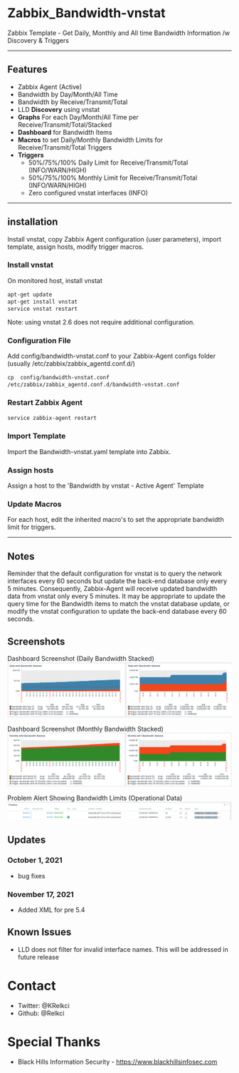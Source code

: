 # Zabbix_Bandwidth-vnstat
Zabbix Template - Get Daily, Monthly and All time Bandwidth Information /w Discovery & Triggers


-----------

## Features
- Zabbix Agent (Active)
- Bandwidth by Day/Month/All Time
- Bandwidth by Receive/Transmit/Total
- LLD **Discovery** using vnstat
- **Graphs** For each Day/Month/All Time per Receive/Transmit/Total/Stacked
- **Dashboard** for Bandwidth Items
- **Macros** to set Daily/Monthly Bandwidth Limits for Receive/Transmit/Total Triggers
- **Triggers**
  - 50%/75%/100% Daily Limit for Receive/Transmit/Total (INFO/WARN/HIGH)
  - 50%/75%/100% Monthly Limit for Receive/Transmit/Total (INFO/WARN/HIGH)
  - Zero configured vnstat interfaces (INFO)

----------------------


## installation
Install vnstat, copy Zabbix Agent configuration (user parameters), import template, assign hosts, modify trigger macros.


### Install vnstat
On monitored host, install vnstat
```
apt-get update
apt-get install vnstat
service vnstat restart
```
Note: using vnstat 2.6 does not require additional configuration.

### Configuration File
Add config/bandwidth-vnstat.conf to your Zabbix-Agent configs folder (usually  /etc/zabbix/zabbix_agentd.conf.d/)
```
cp  config/bandwidth-vnstat.conf /etc/zabbix/zabbix_agentd.conf.d/bandwidth-vnstat.conf
```

### Restart Zabbix Agent
```
service zabbix-agent restart
```

### Import Template
Import the Bandwidth-vnstat.yaml template into Zabbix.

### Assign hosts
Assign a host to the 'Bandwidth by vnstat - Active Agent' Template

### Update Macros
For each host, edit the inherited macro's to set the appropriate bandwidth limit for triggers.

--------------------


## Notes
Reminder that the default configuration for vnstat is to query the network interfaces every 60 seconds but update the back-end database only every 5 minutes.  Consequently, Zabbix-Agent will receive updated bandwidth data from vnstat only every 5 minutes.  It may be appropriate to update the query time for the Bandwidth items to match the vnstat database update, or modify the vnstat configuration to update the back-end database every 60 seconds.

## Screenshots
Dashboard Screenshot (Daily Bandwidth Stacked)
![](images/screenshot1.png)

Dashboard Screenshot (Monthly Bandwidth Stacked)
![](images/Screenshot2.png)

Problem Alert Showing Bandwidth Limits (Operational Data)
![](images/Screenshot3.png)

## Updates
### October 1, 2021
- bug fixes

### November 17, 2021
- Added XML for pre 5.4

## Known Issues
- LLD does not filter for invalid interface names.  This will be addressed in future release

# Contact
- Twitter: @KRelkci
- Github: @Relkci

# Special Thanks
- Black Hills Information Security - https://www.blackhillsinfosec.com
